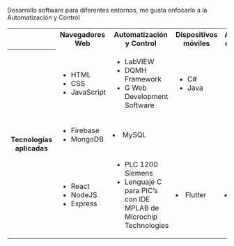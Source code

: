 Desarrollo software para diferentes entornos, me gusta enfocarlo a la Automatización y Control

<table>
  <tr>
    <th></th>
    <th>Navegadores Web</td>
    <th>Automatización y Control</td>
    <th>Dispositivos móviles</td>
    <th>Aplicaciones de Escritorio</td>
  </tr>
  <tr>
    <th rowspan="3">Tecnologías aplicadas</td>
    <td>
      <ul>
        <li>HTML</li>
        <li>CSS</li>
        <li>JavaScript</li>
      </ul>
    </td>
    <td>
      <ul>
        <li>LabVIEW</li>
        <li>DQMH Framework</li>
        <li>G Web Development Software</li>
      </ul>
    </td>
    <td colspan="2">
      <ul>
        <li>C#</li>
        <li>Java</li>
      </ul>
    </td>
  </tr>
  <tr>
    <td>
      <ul>
        <li>Firebase</li>
        <li>MongoDB</li>
      </ul>
    </td>
    <td colspan="3"><li>MySQL</li></td>
  </tr>
  <tr>
    <td>
      <ul>
        <li>React</li>
        <li>NodeJS</li>
        <li>Express</li>
      </ul>
    </td>
    <td>
      <ul>
        <li>PLC 1200 Siemens</li>
        <li>Lenguaje C para PIC’s con IDE MPLAB de Microchip Technologies</li>
      </ul>
    </td>
    <td>
      <li>Flutter</li>
    </td>
    <td><li>C++</li></td>
  </tr>
</table>
